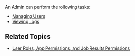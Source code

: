 An Admin can perform the following tasks:

* [Managing Users](/admiin-guide/managing-users.md)
* [Viewing Logs](/admin-guide/viewing-logs.md)

## Related Topics
* [User Roles, App Permissions, and Job Results Permissions](/user-guide/app-permission-user-role.md)
